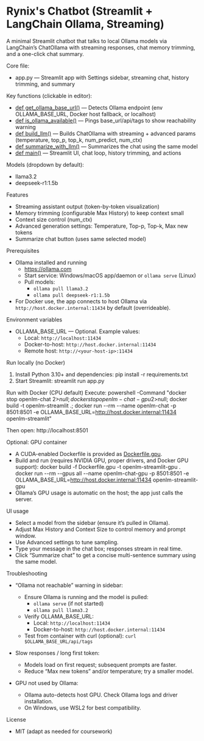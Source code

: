 # Rynix's Chatbot (Streamlit + LangChain Ollama, Streaming)

A minimal Streamlit chatbot that talks to local Ollama models via LangChain’s ChatOllama with streaming responses, chat memory trimming, and a one-click chat summary.

Core file:

- app.py — Streamlit app with Settings sidebar, streaming chat, history trimming, and summary

Key functions (clickable in editor):

- [def get_ollama_base_url()](app.py:26) — Detects Ollama endpoint (env OLLAMA_BASE_URL, Docker host fallback, or localhost)
- [def is_ollama_available()](app.py:39) — Pings base_url/api/tags to show reachability warning
- [def build_llm()](app.py:54) — Builds ChatOllama with streaming + advanced params (temperature, top_p, top_k, num_predict, num_ctx)
- [def summarize_with_llm()](app.py:70) — Summarizes the chat using the same model
- [def main()](app.py:90) — Streamlit UI, chat loop, history trimming, and actions

Models (dropdown by default):

- llama3.2
- deepseek-r1:1.5b

Features

- Streaming assistant output (token-by-token visualization)
- Memory trimming (configurable Max History) to keep context small
- Context size control (num_ctx)
- Advanced generation settings: Temperature, Top-p, Top-k, Max new tokens
- Summarize chat button (uses same selected model)

Prerequisites

- Ollama installed and running
  - https://ollama.com
  - Start service: Windows/macOS app/daemon or `ollama serve` (Linux)
  - Pull models:
    - `ollama pull llama3.2`
    - `ollama pull deepseek-r1:1.5b`
- For Docker use, the app connects to host Ollama via `http://host.docker.internal:11434` by default (overrideable).

Environment variables

- OLLAMA_BASE_URL — Optional. Example values:
  - Local: `http://localhost:11434`
  - Docker-to-host: `http://host.docker.internal:11434`
  - Remote host: `http://<your-host-ip>:11434`

Run locally (no Docker)

1. Install Python 3.10+ and dependencies:
   pip install -r requirements.txt
2. Start Streamlit:
   streamlit run app.py

Run with Docker (CPU default)
Execute:
powershell -Command "docker stop openlm-chat 2>$null; docker stop openlm-chat-gpu 2>$null; docker build -t openlm-streamlit .; docker run --rm --name openlm-chat -p 8501:8501 -e OLLAMA_BASE_URL=http://host.docker.internal:11434 openlm-streamlit"

Then open:
http://localhost:8501

Optional: GPU container

- A CUDA-enabled Dockerfile is provided as [Dockerfile.gpu](Dockerfile.gpu).
- Build and run (requires NVIDIA GPU, proper drivers, and Docker GPU support):
  docker build -f Dockerfile.gpu -t openlm-streamlit-gpu .
  docker run --rm --gpus all --name openlm-chat-gpu -p 8501:8501 -e OLLAMA_BASE_URL=http://host.docker.internal:11434 openlm-streamlit-gpu
- Ollama’s GPU usage is automatic on the host; the app just calls the server.

UI usage

- Select a model from the sidebar (ensure it’s pulled in Ollama).
- Adjust Max History and Context Size to control memory and prompt window.
- Use Advanced settings to tune sampling.
- Type your message in the chat box; responses stream in real time.
- Click “Summarize chat” to get a concise multi-sentence summary using the same model.

Troubleshooting

- “Ollama not reachable” warning in sidebar:

  - Ensure Ollama is running and the model is pulled:
    - `ollama serve` (if not started)
    - `ollama pull llama3.2`
  - Verify OLLAMA_BASE_URL:
    - Local: `http://localhost:11434`
    - Docker-to-host: `http://host.docker.internal:11434`
  - Test from container with curl (optional): `curl $OLLAMA_BASE_URL/api/tags`

- Slow responses / long first token:

  - Models load on first request; subsequent prompts are faster.
  - Reduce “Max new tokens” and/or temperature; try a smaller model.

- GPU not used by Ollama:

  - Ollama auto-detects host GPU. Check Ollama logs and driver installation.
  - On Windows, use WSL2 for best compatibility.

License

- MIT (adapt as needed for coursework)
